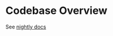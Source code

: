 # Codebase Overview

See [nightly docs](https://doc.rust-lang.org/nightly/nightly-rustc/cargo/index.html)
